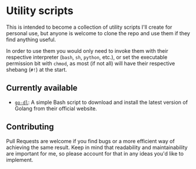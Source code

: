 # Utility scripts

This is intended to become a collection of utility scripts I'll create for
personal use, but anyone is welcome to clone the repo and use them if they find
anything useful.

In order to use them you would only need to invoke them with their respective
interpreter (`bash`, `sh`, `python`, etc.), or set the executable permission
bit with `chmod`, as most (if not all) will have their respective shebang
(`#!`) at the start.

## Currently available

* [`go-dl`](./go-dl/): A simple Bash script to download and install the latest
version of Golang from their official website.

## Contributing

Pull Requests are welcome if you find bugs or a more efficient way of achieving
the same result. Keep in mind that readability and maintainability are
important for me, so please account for that in any ideas you'd like to
implement.
